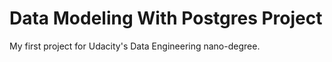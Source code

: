 # Data Modeling With Postgres Project

My first project for Udacity's Data Engineering nano-degree.
